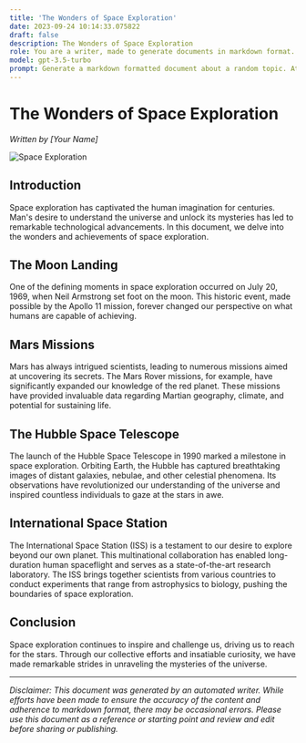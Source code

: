 ```yaml
---
title: 'The Wonders of Space Exploration'
date: 2023-09-24 10:14:33.075822
draft: false
description: The Wonders of Space Exploration
role: You are a writer, made to generate documents in markdown format. It is very important that all of the documents you generate are in valid markdown format.
model: gpt-3.5-turbo
prompt: Generate a markdown formatted document about a random topic. At the bottom, include a disclaimer explaining that the document was generated by you. The first line of the document should be the title. Make sure that the entire document is in proper markdown format, using a mix of various tags to make the document visually appealing.
---
```


# The Wonders of Space Exploration

*Written by [Your Name]*

![Space Exploration](https://www.example.com/images/space-exploration.jpg)

## Introduction

Space exploration has captivated the human imagination for centuries. Man's desire to understand the universe and unlock its mysteries has led to remarkable technological advancements. In this document, we delve into the wonders and achievements of space exploration.

## The Moon Landing

One of the defining moments in space exploration occurred on July 20, 1969, when Neil Armstrong set foot on the moon. This historic event, made possible by the Apollo 11 mission, forever changed our perspective on what humans are capable of achieving.

## Mars Missions

Mars has always intrigued scientists, leading to numerous missions aimed at uncovering its secrets. The Mars Rover missions, for example, have significantly expanded our knowledge of the red planet. These missions have provided invaluable data regarding Martian geography, climate, and potential for sustaining life.

## The Hubble Space Telescope

The launch of the Hubble Space Telescope in 1990 marked a milestone in space exploration. Orbiting Earth, the Hubble has captured breathtaking images of distant galaxies, nebulae, and other celestial phenomena. Its observations have revolutionized our understanding of the universe and inspired countless individuals to gaze at the stars in awe.

## International Space Station

The International Space Station (ISS) is a testament to our desire to explore beyond our own planet. This multinational collaboration has enabled long-duration human spaceflight and serves as a state-of-the-art research laboratory. The ISS brings together scientists from various countries to conduct experiments that range from astrophysics to biology, pushing the boundaries of space exploration.

## Conclusion

Space exploration continues to inspire and challenge us, driving us to reach for the stars. Through our collective efforts and insatiable curiosity, we have made remarkable strides in unraveling the mysteries of the universe.

---

*Disclaimer: This document was generated by an automated writer. While efforts have been made to ensure the accuracy of the content and adherence to markdown format, there may be occasional errors. Please use this document as a reference or starting point and review and edit before sharing or publishing.*